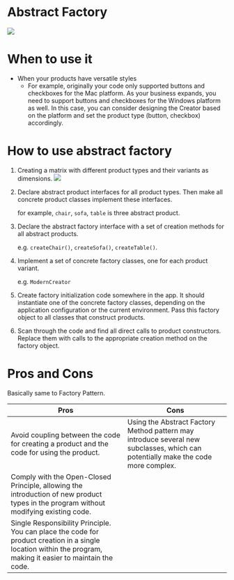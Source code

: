 # Abstract Factory

![](https://refactoringguru.cn/images/patterns/diagrams/abstract-factory/structure-2x.png)

# When to use it

- When your products have versatile styles
    - For example, originally your code only supported buttons and checkboxes for the Mac platform. As your business
      expands, you need to support buttons and checkboxes for the Windows platform as well. In this case, you can
      consider designing the Creator based on the platform and set the product type (button, checkbox) accordingly.

# How to use abstract factory

1. Creating a matrix with different product types and their variants as dimensions.
   ![](https://refactoring.guru/images/patterns/diagrams/abstract-factory/problem-en-2x.png)
2. Declare abstract product interfaces for all product types. Then make all concrete product classes implement these
   interfaces.

   for example, `chair`, `sofa`, `table` is three abstract product.
3. Declare the abstract factory interface with a set of creation methods for all abstract products.

   e.g. `createChair()`, `createSofa()`, `createTable()`.
4. Implement a set of concrete factory classes, one for each product variant.

   e.g. `ModernCreator`
5. Create factory initialization code somewhere in the app. It should instantiate one of the concrete factory classes,
   depending on the application configuration or the current environment. Pass this factory object to all classes that
   construct products.
6. Scan through the code and find all direct calls to product constructors. Replace them with calls to the appropriate
   creation method on the factory object.

# Pros and Cons

Basically same to Factory Pattern.

| Pros                                                                                                                                                         | Cons                                                                                                                              |
|--------------------------------------------------------------------------------------------------------------------------------------------------------------|-----------------------------------------------------------------------------------------------------------------------------------|
| Avoid coupling between the code for creating a product and the code for using the product.                                                                   | Using the Abstract Factory Method pattern may introduce several new subclasses, which can potentially make the code more complex. |
| Comply with the Open-Closed Principle, allowing the introduction of new product types in the program without modifying existing code.                        |                                                                                                                                   |
| Single Responsibility Principle. You can place the code for product creation in a single location within the program, making it easier to maintain the code. |                                                                                                                                   |

